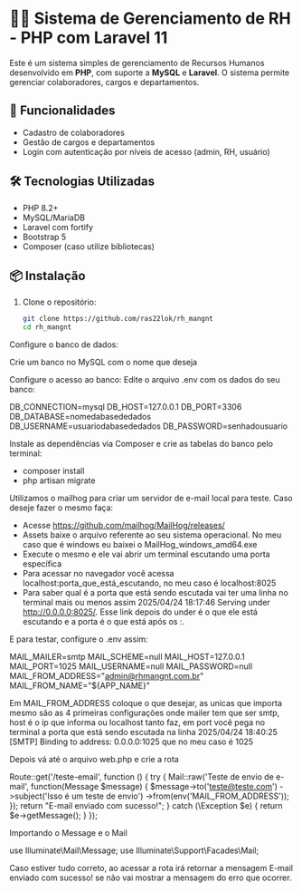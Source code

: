 # 🧑‍💼 Sistema de Gerenciamento de RH - PHP com Laravel 11

Este é um sistema simples de gerenciamento de Recursos Humanos desenvolvido em **PHP**, com suporte a **MySQL** e **Laravel**. O sistema permite gerenciar colaboradores, cargos e departamentos.

## 🚀 Funcionalidades

- Cadastro de colaboradores
- Gestão de cargos e departamentos
- Login com autenticação por níveis de acesso (admin, RH, usuário)

## 🛠️ Tecnologias Utilizadas

- PHP 8.2+
- MySQL/MariaDB
- Laravel com fortify
- Bootstrap 5
- Composer (caso utilize bibliotecas)

## 📦 Instalação

1. Clone o repositório:
   ```bash
   git clone https://github.com/ras22lok/rh_mangnt
   cd rh_mangnt
Configure o banco de dados:

Crie um banco no MySQL com o nome que deseja

Configure o acesso ao banco: Edite o arquivo .env com os dados do seu banco:

DB_CONNECTION=mysql
DB_HOST=127.0.0.1
DB_PORT=3306
DB_DATABASE=nomedabasededados
DB_USERNAME=usuariodabasededados
DB_PASSWORD=senhadousuario

Instale as dependências via Composer e crie as tabelas do banco pelo terminal:
 - composer install
 - php artisan migrate

 Utilizamos o mailhog para criar um servidor de e-mail local para teste. Caso deseje fazer o mesmo faça:

 - Acesse https://github.com/mailhog/MailHog/releases/
 - Assets baixe o arquivo referente ao seu sistema operacional. No meu caso que é windows eu baixei o MailHog_windows_amd64.exe
 - Execute o mesmo e ele vai abrir um terminal escutando uma porta específica
 - Para acessar no navegador você acessa localhost:porta_que_está_escutando, no meu caso é localhost:8025
 - Para saber qual é a porta que está sendo escutada vai ter uma linha no terminal mais ou menos assim 2025/04/24 18:17:46 Serving under http://0.0.0.0:8025/. Esse link depois do under é o que ele está escutando e a porta é o que está após os :.

 E para testar, configure o .env assim:

MAIL_MAILER=smtp
MAIL_SCHEME=null
MAIL_HOST=127.0.0.1
MAIL_PORT=1025
MAIL_USERNAME=null
MAIL_PASSWORD=null
MAIL_FROM_ADDRESS="admin@rhmangnt.com.br"
MAIL_FROM_NAME="${APP_NAME}"

Em MAIL_FROM_ADDRESS coloque o que desejar, as unicas que importa mesmo são as 4 primeiras configurações onde mailer tem que ser smtp, host é o ip que informa ou localhost tanto faz, em port você pega no terminal a porta que está sendo escutada na linha 2025/04/24 18:40:25 [SMTP] Binding to address: 0.0.0.0:1025 que no meu caso é 1025

Depois vá até o arquivo web.php e crie a rota

Route::get('/teste-email', function () {
    try {
        Mail::raw('Teste de envio de e-mail', function(Message $message) {
            $message->to('teste@teste.com')
                    ->subject('Isso é um teste de envio')
                    ->from(env('MAIL_FROM_ADDRESS'));
        });
        return "E-mail enviado com sucesso!";
    } catch (\Exception $e) {
        return $e->getMessage();
    }
});

Importando o Message e o Mail

use Illuminate\Mail\Message;
use Illuminate\Support\Facades\Mail;

Caso estiver tudo correto, ao acessar a rota irá retornar a mensagem E-mail enviado com sucesso! se não vai mostrar a mensagem do erro que ocorrer.
